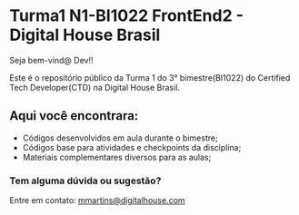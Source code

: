 # Turma1 N1-BI1022 FrontEnd2 - Digital House Brasil

Seja bem-vind@ Dev!!

Este é o repositório público da Turma 1 do 3° bimestre(BI1022) do Certified Tech Developer(CTD) na Digital House Brasil.

## Aqui você encontrara:
- Códigos desenvolvidos em aula durante o bimestre;
- Códigos base para atividades e checkpoints da disciplina;
- Materiais complementares diversos para as aulas;

### Tem alguma dúvida ou sugestão?
Entre em contato: mmartins@digitalhouse.com